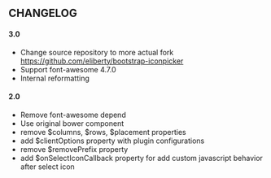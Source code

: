 CHANGELOG
---------

#### 3.0
 - Change source repository to more actual fork https://github.com/eliberty/bootstrap-iconpicker
 - Support font-awesome 4.7.0
 - Internal reformatting

#### 2.0
 - Remove font-awesome depend
 - Use original bower component
 - remove $columns, $rows, $placement properties
 - add $clientOptions property with plugin configurations
 - remove $removePrefix property
 - add $onSelectIconCallback property for add custom javascript behavior after select icon